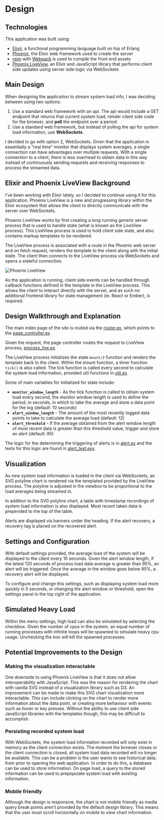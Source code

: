 # Design

## Technologies

This application was built using:
* [Elixir](https://elixir-lang.org), a functional programming language built on top of Erlang
* [Phoenix](https://phoenixframework.org/), the Elixir web framework used to create the server
* [npm](https://www.npmjs.com/) with [Webpack](https://webpack.js.org) is used to compile the front end assets
* [Phoenix LiveView](https://github.com/phoenixframework/phoenix_live_view), an Elixir and JavaScript library that performs
client side updates using server side logic via WebSockets

## Main Design

When designing the application to stream system load info, I was deciding between using two options:

1. Use a standard web framework with an api. The api would include a GET endpoint that returns that
current system load, render client side code for the browser, and **poll** the endpoint over a period.
2. Use a standard web framework, but instead of polling the api for system load information, use
**WebSockets**.

I decided to go with option 2, WebSockets. Given that the application is essentially a "real time" monitor that
displays system averages, a single connection can have advantages over multiple requests. With a
single connection to a client, there is less overhead to obtain data in this way instead of
continuously sending requests and receiving responses to process the streamed data.

## Elixir and Phoenix LiveView Background

I've been working with Elixir lately, so I decided to continue using it for this application. Phoenix
LiveView is a new and progressing library within the Elixir ecosystem that allows the client to directly
communicate with the server over WebSockets.

Phoenix LiveView works by first creating a long running generic server process that is used to
handle state (what is known as the *LiveView* process). This LiveView process is used to hold client
side state, and also contains markup templates to be rendered.

The LiveView process is associated with a route in the Phoenix web server and on fetch request,
renders the template to the client along with the initial state. The client then connects to the
LiveView process via WebSockets and opens a stateful connection.

![Phoenix LiveView](https://elixirschool.com/assets/live_view-6a1ff8ddee59b55d1ee0b72dc8d47c55e55bdcaf6b788cc65af31afec66836d3.png "Phoenix LiveView")

As the application is running, client side events can be handled through callback functions defined
in the template in the LiveView process. This allows the client to interact directly with the server,
and as such no additional frontend library for state management (ie. React or Ember), is required.

## Design Walkthrough and Explanation

The main index page of the site is routed via the [router.ex](/lib/monitor_web/router.ex), which points
to the [page_controller.ex](/lib/monitor_web/controllers/page_controller.ex).

Given the request, the page controller routes the request to LiveView process, [process_live.ex](/lib/monitor_web/live/process_live.ex).

The LiveView process initializes the state `mount/2` function and renders the template back to the client.
Within the mount function, a timer function `tick()` is also called. The tick function is called every second
to calculate the system load information, provided util functions in [util.ex](/lib/monitor/util.ex).

Some of main variables for initialized for state include:
* **`monitor_window_length`** - As the tick function is called to obtain system load every second, the monitor window
length is used to define the period, in seconds, in which to take the average and store a data point
for the log (default: 10 seconds)
* **`alert_window_length`** - The amount of the most recently logged data points to take to calculate
the average load (default: 12)
* **`alert_threshold`** - If the average obtained from the alert window length of most recent data is greater
than this threshold value, trigger and store an alert (default: 95)

The logic for the determining the triggering of alerts is in [alert.ex](/lib/monitor/alert.ex) and the
tests for this logic are found in [alert_test.exs](/test/monitor/alert_test.exs).

## Visualization

As new system load information is loaded in the client via WebSockets, an SVG polyline chart is
rendered via the templated provided by the LiveView process. The polyline is adjusted in the viewbox
to be proportional to the load averages being streamed in.

In addition to the SVG polyline chart, a table with timestamp recordings of system load information is also displayed.
Most recent taken data is prepended to the top of the table.

Alerts are displayed via banners under the heading. If the alert recovers, a recovery tag is placed
on the recovered alert.

## Settings and Configuration

With default settings provided, the average load of the system will be displayed to the client every 10 seconds.
Given the alert window length, if the latest 120 seconds of process load data average is greater than 95%,
an alert will be triggered. Once the average in the window goes below 95%, a recovery alert will be displayed.

To configure and change this settings, such as displaying system load more quickly in 5 seconds, or changing
the alert window or threshold, open the settings panel in the top right of the application.

## Simulated Heavy Load

Within the menu settings, high load can also be simulated by selecting the checkbox. Given the number of cpus
in the system, an equal number of running processes with infinite loops will be spawned to simulate heavy
cpu usage. Unchecking the box will kill the spawned processes.

## Potential Improvements to the Design

### Making the visualization interactable

One downside to using Phoenix LiveView is that it does not allow interoperability with JavaScript.
This was the reason for rendering the chart with vanilla SVG instead of a visualization library such
as D3. An improvement can be made to make this SVG chart visualization more interactable. This can
include clicking on the chart to render more information about the data point, or creating more
behaviour with events such as hover or key presses. Without the ability to use client side JavaScript
libraries with the templates though, this may be difficult to accomplish.

### Persisting recorded system load

With WebSockets, the system load information recorded will only exist in memory as the client connection
exists. The moment the browser closes or the client connection is closed, all system load data recorded
will no longer be available. This can be a problem is the user wants to see historical data, from prior
to opening the web application. In order to do this, a database can be used to store information. On page
load, a query to the stored information can be used to prepopulate system load with existing information.

### Mobile friendly

Although the design is responsive, the chart is not mobile friendly as media query break points aren't provided
by the default design library. This means that the user must scroll horizontally on mobile to view chart
information.
